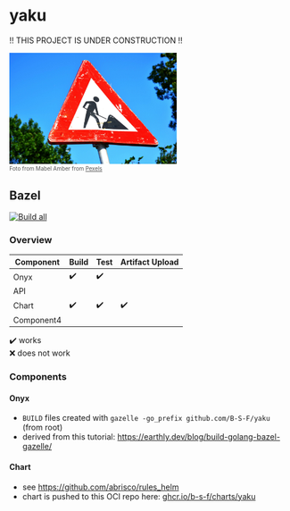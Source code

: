 # yaku
!! THIS PROJECT IS UNDER CONSTRUCTION !!

<img src="./misc/under-construction.jpg" alt="Under Construction" width="300"/>  
<figcaption style="font-size: 0.7em; color: #555;">
Foto from Mabel Amber from <a href="https://www.pexels.com/de-de/foto/nahaufnahme-fotografie-der-roten-und-weissen-strassenbeschilderung-117602/" target="_blank" style="color: #555;">Pexels</a>
</figcaption>

## Bazel
[![Build all](https://github.com/B-S-F/yaku/actions/workflows/build-all.yml/badge.svg)](https://github.com/B-S-F/yaku/actions/workflows/build-all.yml)

### Overview

| Component  | Build | Test | Artifact Upload |
|------------|-------|------|-----------------|
| Onyx       | ✔️    | ✔️   |                 |
| API        |       |      |                 |
| Chart      | ✔️    | ✔️   |  ✔️             |
| Component4 |       |      |                 |

✔️ works  
❌ does not work

### Components

#### Onyx
- `BUILD` files created with  `gazelle -go_prefix github.com/B-S-F/yaku` (from root)
- derived from this tutorial: https://earthly.dev/blog/build-golang-bazel-gazelle/

#### Chart
- see https://github.com/abrisco/rules_helm
- chart is pushed to this OCI repo here: [ghcr.io/b-s-f/charts/yaku](https://github.com/B-S-F/yaku/pkgs/container/charts%2Fyaku)